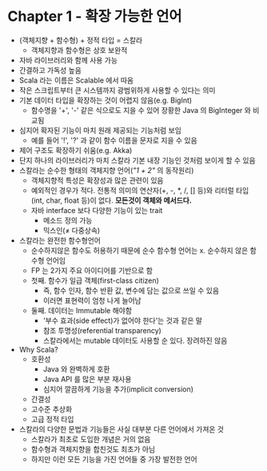 # Chapter 1 - 확장 가능한 언어

* (객체지향 + 함수형) + 정적 타입 = 스칼라
  * 객체지향과 함수형은 상호 보완적
* 자바 라이브러리와 함께 사용 가능
* 간결하고 가독성 높음
* Scala 라는 이름은 Scalable 에서 따옴
* 작은 스크립트부터 큰 시스템까지 광범위하게 사용할 수 있다는 의미
* 기본 데이터 타입을 확장하는 것이 어렵지 않음(e.g. BigInt)
  * 함수명을 '+', '-' 같은 식으로도 지을 수 있어 장황한 Java 의 BigInteger 와 비교됨
* 심지어 확자된 기능이 마치 원래 제공되는 기능처럼 보임
  * 예를 들어 '!', '?' 과 같이 함수 이름을 문자로 지을 수 있음
* 제어 구조도 확장하기 쉬움(e.g. Akka)
* 단지 하나의 라이브러리가 마치 스칼라 기본 내장 기능인 것처럼 보이게 할 수 있음
* 스칼라는 순수한 형태의 객체지향 언어(_"1 + 2"_ 의 동작원리)
  * 객체지향적 특성은 확장성과 많은 관련이 있음
  * 예외적인 경우가 적다. 전통적 의미의 연산자(+, -, *, /, [] 등)와 리터럴 타입(int, char, float 등)이 없다. **모든것이 객체와 메서드다.**
  * 자바 interface 보다 다양한 기능이 있는 trait
    * 메소드 정의 가능
    * 믹스인(≠ 다중상속)
* 스칼라는 완전한 함수형언어
  * 순수하지않은 함수도 허용하기 때문에 순수 함수형 언어는 x. 순수하지 않은 함수형 언어임
  * FP 는 2가지 주요 아이디어를 기반으로 함
  * 첫째. 함수가 일급 객체(first-class citizen)
    * 즉, 함수 인자, 함수 반환 값, 변수에 담는 값으로 쓰일 수 있음
    * 이러면 표현력이 엄청 나게 늘어남
  * 둘째. 데이터는 Immutable 해야함
    * '부수 효과(side effect)가 없어야 한다'는 것과 같은 말
    * 참조 투명성(referential transparency)
    * 스칼라에서는 mutable 데이터도 사용할 순 있다. 장려하진 않음
* Why Scala?
  * 호환성
    * Java 와 완벽하게 호환
    * Java API 를 많은 부분 재사용
    * 심지어 깔끔하게 기능을 추가(implicit conversion)
  * 간결성
  * 고수준 추상화
  * 고급 정적 타입
* 스칼라의 다양한 문법과 기능들은 사실 대부분 다른 언어에서 가져온 것
  * 스칼라가 최초로 도입한 개념은 거의 없음
  * 함수형과 객체지향을 합친것도 최초가 아님
  * 하지만 이런 모든 기능을 가진 언어들 중 가장 발전한 언어

